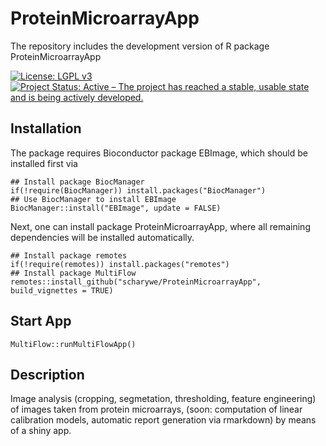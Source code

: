 
# ProteinMicroarrayApp
The repository includes the development version of R package ProteinMicroarrayApp

[![License: LGPL v3](https://img.shields.io/badge/License-LGPL%20v3-blue.svg)](https://www.gnu.org/licenses/lgpl-3.0)
[![Project Status: Active – The project has reached a stable, usable state and is being actively developed.](https://www.repostatus.org/badges/latest/active.svg)](https://www.repostatus.org/#active)

## Installation

The package requires Bioconductor package EBImage, which should be installed
first via

```{r, eval = FALSE}
## Install package BiocManager
if(!require(BiocManager)) install.packages("BiocManager")
## Use BiocManager to install EBImage
BiocManager::install("EBImage", update = FALSE)
```

Next, one can install package ProteinMicroarrayApp, where all remaining dependencies will
be installed automatically.

```{r, eval = FALSE}
## Install package remotes
if(!require(remotes)) install.packages("remotes")
## Install package MultiFlow
remotes::install_github("scharywe/ProteinMicroarrayApp", build_vignettes = TRUE)
```

## Start App

```{r}
MultiFlow::runMultiFlowApp()
```


## Description
Image analysis (cropping, segmetation, thresholding, feature engineering) 
of images taken from protein microarrays, (soon: computation of linear calibration 
models, automatic report generation via rmarkdown) by means of a shiny app.

